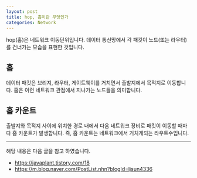 ```yaml
---
layout: post
title: hop, 홉이란 무엇인가
categories: Network
---
```


hop(홉)은 네트워크 이동단위입니다. 데이터 통신망에서 각 패킷이 노드(또는 라우터)를 건너가는 모습을 표현한 것입니다.

## 홉

데이터 패킷은 브리지, 라우터, 게이트웨이를 거치면서 출발지에서 목적지로 이동합니다. 홉은 이런 네트워크 관점에서 지나가는 노드들을 의미합니다.

## 홉 카운트

출발지와 목적지 사이에 위치한 경로 내에서 다음 네트워크 장비로 패킷이 이동할 때마다 홉 카운트가 발생합니다. 즉, 홉 카운트는 네트워크에서 거치게되는 라우트수입니다.

---

해당 내용은 다음 글을 참고 하였습니다.

- https://javaplant.tistory.com/18
- https://m.blog.naver.com/PostList.nhn?blogId=ljsun4336
